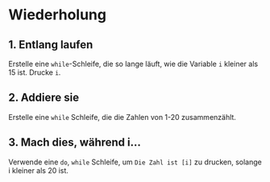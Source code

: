 # Wiederholung

## 1. Entlang laufen
Erstelle eine `while`-Schleife, die so lange läuft, wie die Variable `i` kleiner als 15 ist. Drucke `i`.

## 2. Addiere sie
Erstelle eine `while` Schleife, die die Zahlen von 1-20 zusammenzählt.

## 3. Mach dies, während i...
Verwende eine `do`, `while` Schleife, um `Die Zahl ist [i]` zu drucken, solange i kleiner als 20 ist.
